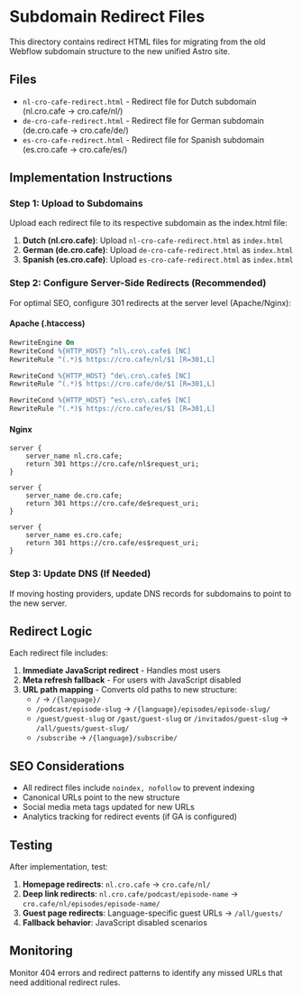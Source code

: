 # Subdomain Redirect Files

This directory contains redirect HTML files for migrating from the old Webflow subdomain structure to the new unified Astro site.

## Files

- `nl-cro-cafe-redirect.html` - Redirect file for Dutch subdomain (nl.cro.cafe → cro.cafe/nl/)
- `de-cro-cafe-redirect.html` - Redirect file for German subdomain (de.cro.cafe → cro.cafe/de/)  
- `es-cro-cafe-redirect.html` - Redirect file for Spanish subdomain (es.cro.cafe → cro.cafe/es/)

## Implementation Instructions

### Step 1: Upload to Subdomains
Upload each redirect file to its respective subdomain as the index.html file:

1. **Dutch (nl.cro.cafe)**: Upload `nl-cro-cafe-redirect.html` as `index.html`
2. **German (de.cro.cafe)**: Upload `de-cro-cafe-redirect.html` as `index.html`
3. **Spanish (es.cro.cafe)**: Upload `es-cro-cafe-redirect.html` as `index.html`

### Step 2: Configure Server-Side Redirects (Recommended)
For optimal SEO, configure 301 redirects at the server level (Apache/Nginx):

#### Apache (.htaccess)
```apache
RewriteEngine On
RewriteCond %{HTTP_HOST} ^nl\.cro\.cafe$ [NC]
RewriteRule ^(.*)$ https://cro.cafe/nl/$1 [R=301,L]

RewriteCond %{HTTP_HOST} ^de\.cro\.cafe$ [NC]
RewriteRule ^(.*)$ https://cro.cafe/de/$1 [R=301,L]

RewriteCond %{HTTP_HOST} ^es\.cro\.cafe$ [NC]
RewriteRule ^(.*)$ https://cro.cafe/es/$1 [R=301,L]
```

#### Nginx
```nginx
server {
    server_name nl.cro.cafe;
    return 301 https://cro.cafe/nl$request_uri;
}

server {
    server_name de.cro.cafe;
    return 301 https://cro.cafe/de$request_uri;
}

server {
    server_name es.cro.cafe;
    return 301 https://cro.cafe/es$request_uri;
}
```

### Step 3: Update DNS (If Needed)
If moving hosting providers, update DNS records for subdomains to point to the new server.

## Redirect Logic

Each redirect file includes:

1. **Immediate JavaScript redirect** - Handles most users
2. **Meta refresh fallback** - For users with JavaScript disabled
3. **URL path mapping** - Converts old paths to new structure:
   - `/` → `/{language}/`
   - `/podcast/episode-slug` → `/{language}/episodes/episode-slug/`
   - `/guest/guest-slug` or `/gast/guest-slug` or `/invitados/guest-slug` → `/all/guests/guest-slug/`
   - `/subscribe` → `/{language}/subscribe/`

## SEO Considerations

- All redirect files include `noindex, nofollow` to prevent indexing
- Canonical URLs point to the new structure
- Social media meta tags updated for new URLs
- Analytics tracking for redirect events (if GA is configured)

## Testing

After implementation, test:

1. **Homepage redirects**: `nl.cro.cafe` → `cro.cafe/nl/`
2. **Deep link redirects**: `nl.cro.cafe/podcast/episode-name` → `cro.cafe/nl/episodes/episode-name/`
3. **Guest page redirects**: Language-specific guest URLs → `/all/guests/`
4. **Fallback behavior**: JavaScript disabled scenarios

## Monitoring

Monitor 404 errors and redirect patterns to identify any missed URLs that need additional redirect rules.